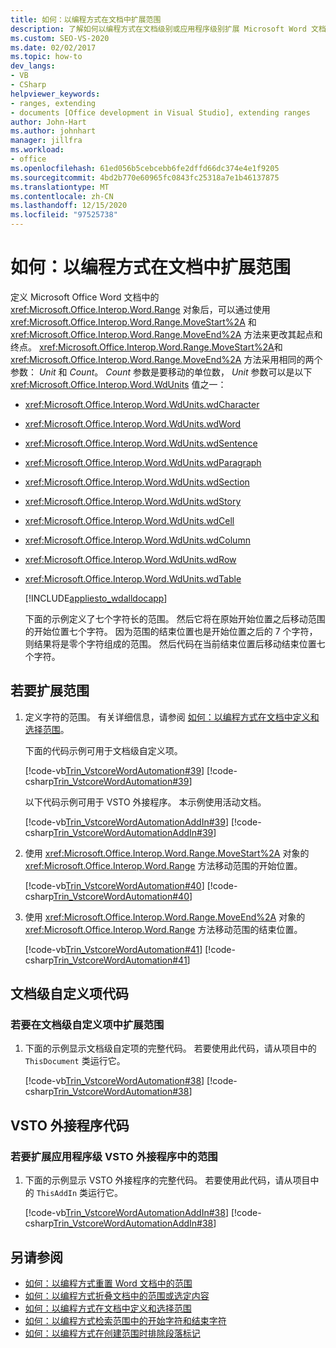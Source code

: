 ```yaml
---
title: 如何：以编程方式在文档中扩展范围
description: 了解如何以编程方式在文档级别或应用程序级别扩展 Microsoft Word 文档中的开始和结束点范围。
ms.custom: SEO-VS-2020
ms.date: 02/02/2017
ms.topic: how-to
dev_langs:
- VB
- CSharp
helpviewer_keywords:
- ranges, extending
- documents [Office development in Visual Studio], extending ranges
author: John-Hart
ms.author: johnhart
manager: jillfra
ms.workload:
- office
ms.openlocfilehash: 61ed056b5cebcebb6fe2dffd66dc374e4e1f9205
ms.sourcegitcommit: 4bd2b770e60965fc0843fc25318a7e1b46137875
ms.translationtype: MT
ms.contentlocale: zh-CN
ms.lasthandoff: 12/15/2020
ms.locfileid: "97525738"
---
```

# <a name="how-to-programmatically-extend-ranges-in-documents"></a>如何：以编程方式在文档中扩展范围
  定义 Microsoft Office Word 文档中的 <xref:Microsoft.Office.Interop.Word.Range> 对象后，可以通过使用 <xref:Microsoft.Office.Interop.Word.Range.MoveStart%2A> 和 <xref:Microsoft.Office.Interop.Word.Range.MoveEnd%2A> 方法来更改其起点和终点。 <xref:Microsoft.Office.Interop.Word.Range.MoveStart%2A>和 <xref:Microsoft.Office.Interop.Word.Range.MoveEnd%2A> 方法采用相同的两个参数： *Unit* 和 *Count*。 *Count* 参数是要移动的单位数， *Unit* 参数可以是以下 <xref:Microsoft.Office.Interop.Word.WdUnits> 值之一：

- <xref:Microsoft.Office.Interop.Word.WdUnits.wdCharacter>

- <xref:Microsoft.Office.Interop.Word.WdUnits.wdWord>

- <xref:Microsoft.Office.Interop.Word.WdUnits.wdSentence>

- <xref:Microsoft.Office.Interop.Word.WdUnits.wdParagraph>

- <xref:Microsoft.Office.Interop.Word.WdUnits.wdSection>

- <xref:Microsoft.Office.Interop.Word.WdUnits.wdStory>

- <xref:Microsoft.Office.Interop.Word.WdUnits.wdCell>

- <xref:Microsoft.Office.Interop.Word.WdUnits.wdColumn>

- <xref:Microsoft.Office.Interop.Word.WdUnits.wdRow>

- <xref:Microsoft.Office.Interop.Word.WdUnits.wdTable>

  [!INCLUDE[appliesto_wdalldocapp](../vsto/includes/appliesto-wdalldocapp-md.md)]

  下面的示例定义了七个字符长的范围。 然后它将在原始开始位置之后移动范围的开始位置七个字符。 因为范围的结束位置也是开始位置之后的 7 个字符，则结果将是零个字符组成的范围。 然后代码在当前结束位置后移动结束位置七个字符。

## <a name="to-extend-a-range"></a>若要扩展范围

1. 定义字符的范围。 有关详细信息，请参阅 [如何：以编程方式在文档中定义和选择范围](../vsto/how-to-programmatically-define-and-select-ranges-in-documents.md)。

     下面的代码示例可用于文档级自定义项。

     [!code-vb[Trin_VstcoreWordAutomation#39](../vsto/codesnippet/VisualBasic/Trin_VstcoreWordAutomationVB/ThisDocument.vb#39)]
     [!code-csharp[Trin_VstcoreWordAutomation#39](../vsto/codesnippet/CSharp/Trin_VstcoreWordAutomationCS/ThisDocument.cs#39)]

     以下代码示例可用于 VSTO 外接程序。 本示例使用活动文档。

     [!code-vb[Trin_VstcoreWordAutomationAddIn#39](../vsto/codesnippet/VisualBasic/Trin_VstcoreWordAutomationAddIn/ThisAddIn.vb#39)]
     [!code-csharp[Trin_VstcoreWordAutomationAddIn#39](../vsto/codesnippet/CSharp/Trin_VstcoreWordAutomationAddIn/ThisAddIn.cs#39)]

2. 使用 <xref:Microsoft.Office.Interop.Word.Range.MoveStart%2A> 对象的 <xref:Microsoft.Office.Interop.Word.Range> 方法移动范围的开始位置。

     [!code-vb[Trin_VstcoreWordAutomation#40](../vsto/codesnippet/VisualBasic/Trin_VstcoreWordAutomationVB/ThisDocument.vb#40)]
     [!code-csharp[Trin_VstcoreWordAutomation#40](../vsto/codesnippet/CSharp/Trin_VstcoreWordAutomationCS/ThisDocument.cs#40)]

3. 使用 <xref:Microsoft.Office.Interop.Word.Range.MoveEnd%2A> 对象的 <xref:Microsoft.Office.Interop.Word.Range> 方法移动范围的结束位置。

     [!code-vb[Trin_VstcoreWordAutomation#41](../vsto/codesnippet/VisualBasic/Trin_VstcoreWordAutomationVB/ThisDocument.vb#41)]
     [!code-csharp[Trin_VstcoreWordAutomation#41](../vsto/codesnippet/CSharp/Trin_VstcoreWordAutomationCS/ThisDocument.cs#41)]

## <a name="document-level-customization-code"></a>文档级自定义项代码

### <a name="to-extend-a-range-in-a-document-level-customization"></a>若要在文档级自定义项中扩展范围

1. 下面的示例显示文档级自定项的完整代码。 若要使用此代码，请从项目中的 `ThisDocument` 类运行它。

     [!code-vb[Trin_VstcoreWordAutomation#38](../vsto/codesnippet/VisualBasic/Trin_VstcoreWordAutomationVB/ThisDocument.vb#38)]
     [!code-csharp[Trin_VstcoreWordAutomation#38](../vsto/codesnippet/CSharp/Trin_VstcoreWordAutomationCS/ThisDocument.cs#38)]

## <a name="vsto-add-in-code"></a>VSTO 外接程序代码

### <a name="to-extend-a-range-in-an-application-level-vsto-add-in"></a>若要扩展应用程序级 VSTO 外接程序中的范围

1. 下面的示例显示 VSTO 外接程序的完整代码。 若要使用此代码，请从项目中的 `ThisAddIn` 类运行它。

     [!code-vb[Trin_VstcoreWordAutomationAddIn#38](../vsto/codesnippet/VisualBasic/Trin_VstcoreWordAutomationAddIn/ThisAddIn.vb#38)]
     [!code-csharp[Trin_VstcoreWordAutomationAddIn#38](../vsto/codesnippet/CSharp/Trin_VstcoreWordAutomationAddIn/ThisAddIn.cs#38)]

## <a name="see-also"></a>另请参阅
- [如何：以编程方式重置 Word 文档中的范围](../vsto/how-to-programmatically-reset-ranges-in-word-documents.md)
- [如何：以编程方式折叠文档中的范围或选定内容](../vsto/how-to-programmatically-collapse-ranges-or-selections-in-documents.md)
- [如何：以编程方式在文档中定义和选择范围](../vsto/how-to-programmatically-define-and-select-ranges-in-documents.md)
- [如何：以编程方式检索范围中的开始字符和结束字符](../vsto/how-to-programmatically-retrieve-start-and-end-characters-in-ranges.md)
- [如何：以编程方式在创建范围时排除段落标记](../vsto/how-to-programmatically-exclude-paragraph-marks-when-creating-ranges.md)
